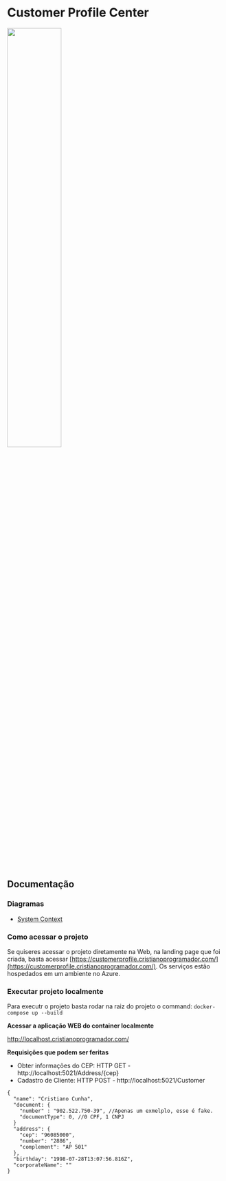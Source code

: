 # Customer Profile Center

<img src="https://i.imgur.com/YCKVzCE.png" width="50%">

## Documentação

### Diagramas

- [System Context](./Docs/1%20-%20System%20Context/)

### Como acessar o projeto

Se quiseres acessar o projeto diretamente na Web, na landing page que foi criada, basta acessar [https://customerprofile.cristianoprogramador.com/](https://customerprofile.cristianoprogramador.com/). Os serviços estão hospedados em um ambiente no Azure.

### Executar projeto localmente

Para executr o projeto basta rodar na raiz do projeto o command: `docker-compose up --build`

**Acessar a aplicação WEB do container localmente**

http://localhost.cristianoprogramador.com/

**Requisições que podem ser feritas**

- Obter informações do CEP: HTTP GET - http://localhost:5021/Address/{cep}
- Cadastro de Cliente: HTTP POST - http://localhost:5021/Customer

```
{
  "name": "Cristiano Cunha",
  "document: {
    "number" : "902.522.750-39", //Apenas um exmelplo, esse é fake.
    "documentType": 0, //0 CPF, 1 CNPJ
  }
  "address": {
    "cep": "96085000",
    "number": "2886",
    "complement": "AP 501"
  },
  "birthday": "1998-07-28T13:07:56.816Z",
  "corporateName": ""
}
```
